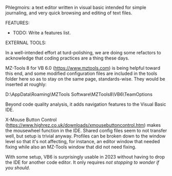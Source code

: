 Phlegmoirs: a text editor written in visual basic intended for simple journaling, and very quick browsing and editing of text files.

FEATURES:

* TODO: Write a features list.


EXTERNAL TOOLS:

In a well-intended effort at turd-polishing, we are doing some refactors to acknowledge that coding practices are a thing these days.

MZ-Tools 8 for VB 6.0 (https://www.mztools.com) is being helpful toward this end, and some modified configuration files are included in the tools folder here so as to stay on the same page, standards-wise. They would be inserted at roughly:

D:\AppData\Roaming\MZTools Software\MZTools8\VB6\TeamOptions

Beyond code quality analysis, it adds navigation features to the Visual Basic IDE.

X-Mouse Button Control (https://www.highrez.co.uk/downloads/xmousebuttoncontrol.htm) makes the mousewheel function in the IDE. Shared config files seem to not transfer well, but setup is trivial anyway. Profiles can be broken down to the window level so that it's not affecting, for instance, an editor window that needed fixing while also an MZ-Tools window that did not need fixing.

With some setup, VB6 is surprisingly usable in 2023 without having to drop the IDE for another code editor. It only requires *not stopping to wonder if you should*.
